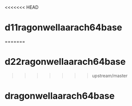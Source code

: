 <<<<<<< HEAD
# d11ragonwellaarach64base
=======
# d22ragonwellaarach64base
>>>>>>> upstream/master
# dragonwellaarach64base
